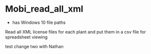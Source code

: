# Mobi_read_all_xml

* has Windows 10 file paths

Read all XML license files for each plant and put them in a csv file for spreadsheet viewing

test change two with Nathan
